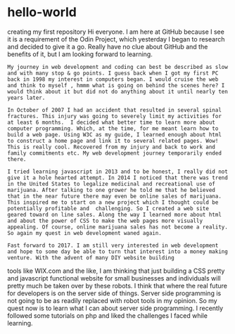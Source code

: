 # hello-world
creating my first repository
Hi everyone. I am here at GitHub because I see it is a requirement of the Odin Project, which
yesterday I began to research and decided to give it a go. Really have no clue about GitHub and the benefits of it, but I am looking forward to learning.

	My journey in web development and coding can best be described as slow and with many stop & go points. I guess back when I got my first PC back in 1998 my interest in computers began. I would cruise the web and think to myself , hmmm what is going on behind the scenes here? I would think about it but did not do anything about it until nearly ten years later.

	In October of 2007 I had an accident that resulted in several spinal fractures. This injury was going to severely limit my activities for at least 6 months.  I decided what better time to learn more about computer programming. Which, at the time, for me meant learn how to build a web page. Using W3C as my guide, I learned enough about html to construct a home page and link it to several related pages. Wow! This is really cool. Recovered from my injury and back to work and family commitments etc. My web development journey temporarily ended there.

	I tried learning javascript in 2013 and to be honest, I really did not give it a hole hearted attempt. In 2014 I noticed that there was trend in the United States to legalize medicinal and recreational use of marijuana. After talking to one grower he told me that he believed that in the near future there may even be online sales of marijuana. This inspired me to start on a new project which I thought could be potentially profitable and  challenging. So I created a web site geared toward on line sales. Along the way I learned more about html and about the power of CSS to make the web pages more visually appealing. Of course, online marijuana sales has not become a reality. So again my quest in web development waned again.

	Fast forward to 2017. I am still very interested in web development and hope to some day be able to turn that interest into a money making venture. With the advent of many DIY website building
tools like WIX.com and the like, I am thinking that just building a CSS pretty and javascript functional website for small businesses and individuals will pretty much be taken over by these robots. I think that where the real future for developers is on the server side of things. Server side programming is not going to be as readily replaced with robot tools in my opinion. So my quest now is to learn what I can about server side programming. I recently followed some tutorials on php and liked the challenges I faced while learning. 

